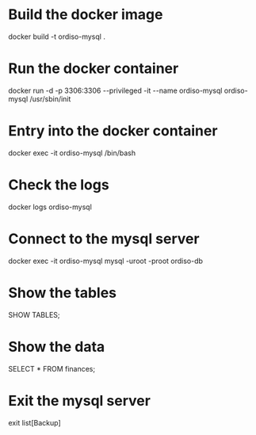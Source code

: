 # Build the docker image
docker build -t ordiso-mysql .

# Run the docker container
docker run -d -p 3306:3306 --privileged -it --name ordiso-mysql ordiso-mysql /usr/sbin/init

# Entry into the docker container 
docker exec -it  ordiso-mysql /bin/bash

# Check the logs
docker logs ordiso-mysql

# Connect to the mysql server
docker exec -it ordiso-mysql mysql -uroot -proot ordiso-db

# Show the tables
SHOW TABLES;

# Show the data
SELECT * FROM finances;

# Exit the mysql server
exit  list[Backup]